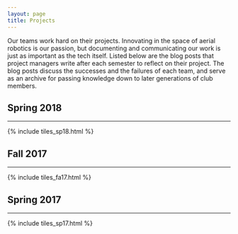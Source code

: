 ```yaml
---
layout: page
title: Projects
---
```


Our teams work hard on their projects. Innovating in the space of aerial robotics is our passion, but documenting and communicating our work is just as important as the tech itself. Listed below are the blog posts that project managers write after each semester to reflect on their project. The blog posts discuss the successes and the failures of each team, and serve as an archive for passing knowledge down to later generations of club members.

## Spring 2018
<hr>
{% include tiles_sp18.html %}	
<br/>

## Fall 2017
<hr>
{% include tiles_fa17.html %}	
<br/>

## Spring 2017
<hr>
{% include tiles_sp17.html %}	
<br/>

